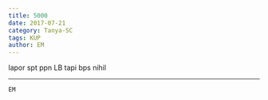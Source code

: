```yaml
---
title: 5000
date: 2017-07-21
category: Tanya-SC
tags: KUP
author: EM
---
```


lapor spt ppn LB tapi bps nihil

---



`EM`
